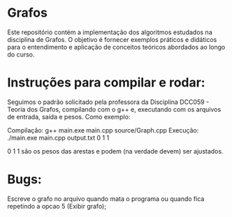 # Grafos
Este repositório contém a implementação dos algoritmos estudados na disciplina de Grafos. O objetivo é fornecer exemplos práticos e didáticos para o entendimento e aplicação de conceitos teóricos abordados ao longo do curso.

# Instruções para compilar e rodar:

Seguimos o padrão solicitado pela professora da Disciplina DCC059 - Teoria dos Grafos,
compilando com o g++ e, executando com os arquivos de entrada, saída e pesos. Como exemplo:

Compilação: g++ main.exe main.cpp source/Graph.cpp
Execução: ./main.exe main.cpp output.txt 0 1 1

0 1 1 são os pesos das arestas e podem (na verdade devem) ser ajustados.

# Bugs:

Escreve o grafo no arquivo quando mata o programa ou quando fica repetindo a opcao 5 (Exibir grafo);